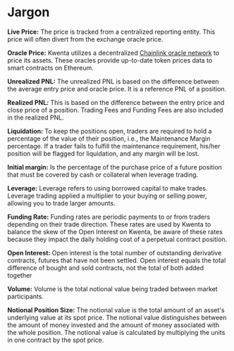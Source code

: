 # Jargon

**Live Price:** The price is tracked from a centralized reporting entity. This price will often divert from the exchange oracle price.

**Oracle Price:** Kwenta utilizes a decentralized [Chainlink oracle network](../../../resources/oracles.md) to price its assets. These oracles provide up-to-date token prices data to smart contracts on Ethereum.

**Unrealized PNL:** The unrealized PNL is based on the difference between the average entry price and oracle price. It is a reference PNL of a position.&#x20;

**Realized PNL**_**:**_ This is based on the difference between the entry price and close price of a position. Trading Fees and Funding Fees are also included in the realized PNL.

**Liquidation:** To keep the positions open, traders are required to hold a percentage of the value of their position, i.e., the Maintenance Margin percentage. If a trader fails to fulfill the maintenance requirement, his/her position will be flagged for liquidation, and any margin will be lost.

**Initial margin:** Is the percentage of the purchase price of a future position that must be covered by cash or collateral when leverage trading.

**Leverage:** Leverage refers to using borrowed capital to make trades. Leverage trading applied a multiplier to your buying or selling power, allowing you to trade larger amounts.

**Funding Rate:** Funding rates are periodic payments to or from traders depending on their trade direction. These rates are used by Kwenta to balance the skew of the Open Interest on Kwenta, be aware of these rates because they impact the daily holding cost of a perpetual contract position.

**Open Interest:** Open interest is the total number of outstanding derivative contracts, futures that have not been settled. Open interest equals the total difference of bought and sold contracts, not the total of both added together

**Volume:** Volume is the total notional value being traded between market participants.

**Notional Position Size:** The notional value is the total amount of an asset's underlying value at its spot price. The notional value distinguishes between the amount of money invested and the amount of money associated with the whole position. The notional value is calculated by multiplying the units in one contract by the spot price.

